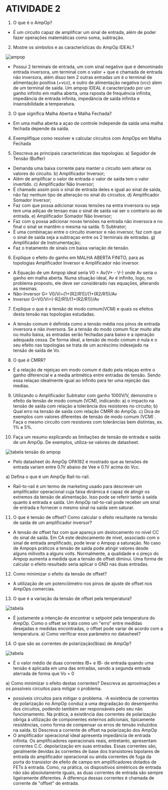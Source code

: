 # ATIVIDADE 2


1. O que é o AmpOp?
+ É um circuito capaz de amplificar um sinal de entrada, além de poder fazer operações matemáticas como soma, subtração.

2. Mostre os simbolos e as características do AmpOp IDEAL?

![ampop](https://github.com/yannsavordelli/ELN22104_2020_2/blob/prof-lohmann-Alunos_01/ampop.jpg)
+  Possui 2 terminais de entrada, um com sinal negativo que e denominado entrada inversora, um terminal com o valor + que e chamada de entrada não inversora, além disso tem 2 outras entradas um é o terminal de alimentação positiva (+vcc), e outro de alimentação negativa (vcc) alem de um terminal de saída.
  Um ampop IDEAL é caracterizado por um ganho infinito em malha aberta, uma rsposta de frequência infinita, impedância de entrada infinita, impedância de saída infinita e insensibilidade a temperatura.
  
3. O que significa Malha Aberta e Malha Fechada?
+  Em uma malha aberta a açao de controle independe da saída uma malha fechada depende da saída.

4. Exemplifique como resolver e calcular circuitos com AmpOps em Malha Fechada

5. Descreva as principais características das topologias:
a) Seguidor de Tensão (Buffer)
+ Demanda uma baixa corrente para manter o circuito sem alterar os valores do circuito.
b) Amplificador Inversor; 
+ Além de amplificar o valor de entrada o valor de saída tem o valor invertido.
c) Amplificador Não Inversor;
+ É chamado assim pois o sinal de entrada deles e igual ao sinal de saída, não faz nenhum tipo de alteração no sinal do circuitos.
d) Amplificador Somador Inversor;
+ Faz com que possa adicionar novas tensões na entra inversora ou seja tem uma adiçao de tensao mas o sinal de saida vai ser o contrario ao de entrada. 
e) Amplificador Somador Não Inversor;
+ Faz com q possa adicionar novas tensões na entrada não inversora e no final o sinal se mantêm o mesma na saída. 
f) Subtrator; 
+ É uma combinaçao entre o circuito inversor e não inversor, faz com que o sinal de saida seja a subtraçao entre os 2 terminais de entradas.
g) Amplificador de Instrumentação; 
+ Faz o tratamento de sinais cm baixa variação de tensão.

6. Explique o efeito do ganho em MALHA ABERTA FINITO, para as topologias Amplificador Inversor e Amplificador não inversor.
+ A Equação de um Ampop ideal seria V0 = Av(V+ - V-) onde Av seria o ganho em malha aberta. Numa situação ideal, Av é infinito, logo, no problema proposto, ele deve ser considerado nas equações, alterando as mesmas.
+ Não-Inversor G= V0/Vi=(1+(R2/R1))/(1+(R2/R1))/Av
+ Inversor G=V0/Vi=(-R2/R1)/(1+(R2/R1))/Av

7. Explique o que é a tensão de modo comum(VCM) e quais os efeitos desta tensão nas topologias estudadas.
+ A tensão comum é definida como a tensão média nos pinos de entrada inversora e não inversora. Se a tensão do modo comum ficar muito alta ou muito baixa, as entradas serão fechadas para baixo e a operação adequada cessa. De forma ideal, a tensão de modo comum é nula e o seu efeito nas topologias se trata de um acréscimo indesejado na tensão de saída de Vo.

8. O que é CMRR?
+ É a relação de rejeiçao em modo comum é dado pela relaçao entre o ganho diferencial e a media aritmética entre entradas de tensão. Sendo essa relaçao idealmente igual ao infinito para ter uma rejeição das medias.

9. Utilizando o Amplificador Subtrator com ganho 1000V/V, demonstre o efeito da tensão de modo comum (VCM), indicando:
a) o impacto na tensão de saída com relação a tolerância dos resistores no circuito; 
b) Qual erro na tensão de saída com relação CMRR do AmpOp. 
c) Dica de exemplos com valores diferentes de tensão de modo comum (VCM) . Faça o mesmo circuito com resistores com tolerâncias bem distintas, ex. 1% e 5%.

10. Faça um resumo explicando as limitações de tensão de entrada e saída de um AmpOp. De exemplos, utiliza-se valores de datasheet.

![tabela tensão do ampop](https://github.com/yannsavordelli/ELN22104_2020_2/blob/prof-lohmann-Alunos_01/10.png)
+ Pelo datasheet do AmpOp OPA192 é mostrado que as tensões de entrada variam entre 0.1V abaixo de Vee e 0.1V acima do Vcc.

a) Defina o que é um AmpOp Rail-to-rail.
+ Rail-to-rail é um termo de marketing usado para descrever um amplificador operacional cuja faixa dinâmica é capaz de atingir os extremos da tensão de alimentação. Isso pode se referir tanto à saída quanto à entrada e saída. Um AmpOp rail-to-rail pode receber um sinal de entrada e fornecer o mesmo sinal na saída sem saturar.

11. O que é tensão de offset? Como calcular o efeito resultante na tensão de saída de um amplificador inversor?
+ A tensão de offset faz com que apareça um deslocamento no nível CC do sinal de saída. Em CA este deslocamento de nível, associado com o sinal de entrada amplificado, pode levar o Ampop a saturação. No caso de Ampops práticos a tensão de saída pode atingir valores desde alguns milivolts a alguns volts. Normalmente, a qualidade e o preço do Ampop aumenta a medida que a tensão de offset diminui. Uma forma de calcular o efeito resultado seria aplicar o GND nas duas entradas.

12. Como minimizar o efeito da tensão de offset?
+ A utilização de um potenciômetro nos pinos de ajuste de offset nos AmpOps comercias.

13. O que é a variação da tensão de offset pela temperatura?

![tabela](https://github.com/yannsavordelli/ELN22104_2020_2/blob/prof-lohmann-Alunos_01/13.png)
+ É justamente a intenção de encontrar o setpoint pela temperatura do AmpOp. Como o offset se trata como um "erro" entre medidas desejadas e medidas encontradas, o offset pode variar de acordo com a temperatura.
a) Como verificar esse parâmetro no datasheet?
14. O que são as correntes de polarização(Ibias) de AmpOp?

![tabela](https://github.com/yannsavordelli/ELN22104_2020_2/blob/prof-lohmann-Alunos_01/14.png)
+ É o valor médio de duas correntes IB+ e IB- de entrada quando uma tensão é aplicada em uma das entradas, sendo a segunda entrada aterrada de forma que Vo = 0

a) Como minimizar o efeito destas correntes? Descreva as aproximações e os possíveis circuitos para mitigar o problema. 
+ possíveis circuitos para mitigar o problema. -A existência de correntes de polarização no AmpOp conduz a uma degradação do desempenho dos circuitos, podendo também ser responsáveis pelo seu não funcionamento. Na prática, a existência das correntes de polarização obriga à utilização de componentes externos adicionais, tipicamente resistências, como forma de compensar os erros de tensão induzidos na saída. 
b) Descreva a corrente de offset na polarização dos AmpOp
+ O amplificador operacional ideal apresenta impedância de entrada infinita. Os amplificadores operacionais reais, entretanto, apresentam correntes C.C. depolarização em suas entradas. Essas correntes são, geralmente devidas às correntes de base dos transistores bipolares de entrada do amplificador operacional ou ainda correntes de fuga da porta do transistor de efeito de campo em amplificadores dotados de FETs à entrada. Como, na prática, os dispositivos simétricos de entrada não são absolutamente iguais, as duas correntes de entrada são sempre ligeiramente diferentes. A diferença dessas correntes é chamada de corrente de "offset" de entrada.




